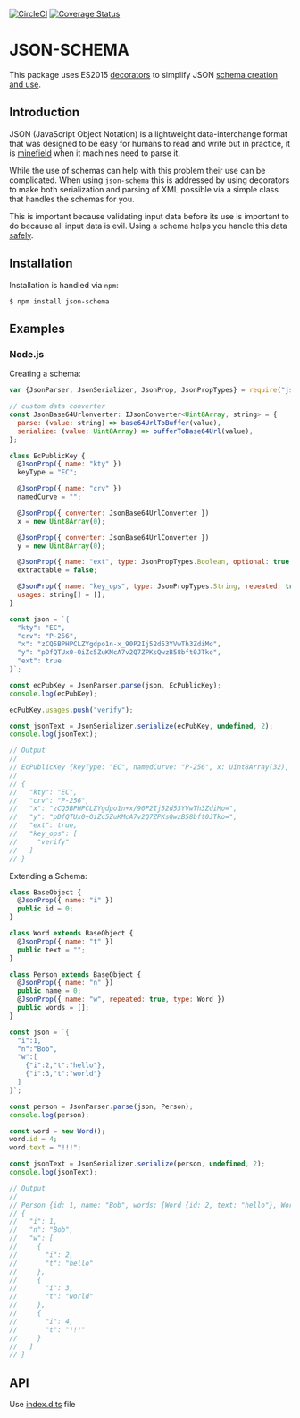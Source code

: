 [![CircleCI](https://circleci.com/gh/PeculiarVentures/json-schema.svg?style=svg)](https://circleci.com/gh/PeculiarVentures/json-schema)
[![Coverage Status](https://coveralls.io/repos/github/PeculiarVentures/json-schema/badge.svg?branch=master&t=ddJivl)](https://coveralls.io/github/PeculiarVentures/json-schema?branch=master)

# JSON-SCHEMA

This package uses ES2015 [decorators](https://medium.com/google-developers/exploring-es7-decorators-76ecb65fb841) to simplify JSON [schema creation and use](https://json-schema.org/understanding-json-schema/index.html). 


## Introduction

JSON (JavaScript Object Notation) is a lightweight data-interchange format that was designed to be easy for humans to read and write but in practice, it is [minefield](http://seriot.ch/parsing_json.html) when it machines need to parse it.

While the use of schemas can help with this problem their use can be complicated. When using `json-schema` this is addressed by using decorators to make both serialization and parsing of XML possible via a simple class that handles the schemas for you.  

This is important because validating input data before its use is important to do because all input data is evil. Using a schema helps you handle this data [safely](https://www.whitehatsec.com/blog/handling-untrusted-json-safely/). 


## Installation

Installation is handled via  `npm`:

```
$ npm install json-schema
```

## Examples
### Node.js

Creating a schema:
```js
var {JsonParser, JsonSerializer, JsonProp, JsonPropTypes} = require("json-schema");

// custom data converter
const JsonBase64Urlonverter: IJsonConverter<Uint8Array, string> = {
  parse: (value: string) => base64UrlToBuffer(value),
  serialize: (value: Uint8Array) => bufferToBase64Url(value),
};

class EcPublicKey {
  @JsonProp({ name: "kty" })
  keyType = "EC";

  @JsonProp({ name: "crv" })
  namedCurve = "";

  @JsonProp({ converter: JsonBase64UrlConverter })
  x = new Uint8Array(0);

  @JsonProp({ converter: JsonBase64UrlConverter })
  y = new Uint8Array(0);

  @JsonProp({ name: "ext", type: JsonPropTypes.Boolean, optional: true })
  extractable = false;

  @JsonProp({ name: "key_ops", type: JsonPropTypes.String, repeated: true, optional: true })
  usages: string[] = [];
}

const json = `{
  "kty": "EC",
  "crv": "P-256",
  "x": "zCQ5BPHPCLZYgdpo1n-x_90P2Ij52d53YVwTh3ZdiMo",
  "y": "pDfQTUx0-OiZc5ZuKMcA7v2Q7ZPKsQwzB58bft0JTko",
  "ext": true
}`;

const ecPubKey = JsonParser.parse(json, EcPublicKey);
console.log(ecPubKey);

ecPubKey.usages.push("verify");

const jsonText = JsonSerializer.serialize(ecPubKey, undefined, 2);
console.log(jsonText);

// Output
//
// EcPublicKey {keyType: "EC", namedCurve: "P-256", x: Uint8Array(32), y: Uint8Array(32), extractable: true, …}
//
// {
//   "kty": "EC",
//   "crv": "P-256",
//   "x": "zCQ5BPHPCLZYgdpo1n+x/90P2Ij52d53YVwTh3ZdiMo=",
//   "y": "pDfQTUx0+OiZc5ZuKMcA7v2Q7ZPKsQwzB58bft0JTko=",
//   "ext": true,
//   "key_ops": [
//     "verify"
//   ]
// }
```

Extending a Schema:
```js
class BaseObject {
  @JsonProp({ name: "i" })
  public id = 0;
}

class Word extends BaseObject {
  @JsonProp({ name: "t" })
  public text = "";
}

class Person extends BaseObject {
  @JsonProp({ name: "n" })
  public name = 0;
  @JsonProp({ name: "w", repeated: true, type: Word })
  public words = [];
}

const json = `{
  "i":1,
  "n":"Bob",
  "w":[
    {"i":2,"t":"hello"},
    {"i":3,"t":"world"}
  ]
}`;

const person = JsonParser.parse(json, Person);
console.log(person);

const word = new Word();
word.id = 4;
word.text = "!!!";

const jsonText = JsonSerializer.serialize(person, undefined, 2);
console.log(jsonText);

// Output
//
// Person {id: 1, name: "Bob", words: [Word {id: 2, text: "hello"}, Word {id: 3, text: "world"}]}
// {
//   "i": 1,
//   "n": "Bob",
//   "w": [
//     {
//       "i": 2,
//       "t": "hello"
//     },
//     {
//       "i": 3,
//       "t": "world"
//     },
//     {
//       "i": 4,
//       "t": "!!!"
//     }
//   ]
// }
```

## API

Use [index.d.ts](index.d.ts) file
